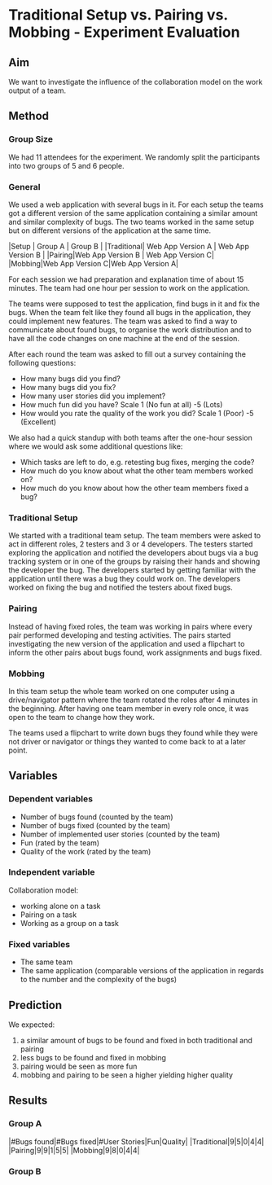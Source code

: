 # Traditional Setup vs. Pairing vs. Mobbing - Experiment Evaluation

## Aim 
We want to investigate the influence of the collaboration model on the work output of a team.

## Method

### Group Size
We had 11 attendees for the experiment. We randomly split the participants into two groups of 5 and 6 people.

### General

We used a web application with several bugs in it. For each setup the teams got a different version of the same application containing a similar amount and similar complexity of bugs. The two teams worked in the same setup but on different versions of the application at the same time.


|Setup | Group A | Group B |
|Traditional| Web App Version A | Web App Version B |
|Pairing|Web App Version B | Web App Version C|
|Mobbing|Web App Version C|Web App Version A|

For each session we had preparation and explanation time of about 15 minutes. The team had one hour per session to work on the application. 

The teams were supposed to test the application, find bugs in it and fix the bugs. When the team felt like they found all bugs in the application, they could implement new features. The team was asked to find a way to communicate about found bugs, to organise the work distribution and to have all the code changes on one machine at the end of the session.

After each round the team was asked to fill out a survey containing the following questions:

- How many bugs did you find? 
- How many bugs did you fix?
- How many user stories did you implement?
- How much fun did you have? Scale 1 (No fun at all) -5 (Lots)
- How would you rate the quality of the work you did? Scale 1 (Poor) -5 (Excellent)

We also had a quick standup with both teams after the one-hour session where we would ask some additional questions like:

- Which tasks are left to do, e.g. retesting bug fixes, merging the code?
- How much do you know about what the other team members worked on?
- How much do you know about how the other team members fixed a bug?

### Traditional Setup
We started with a traditional team setup. The team members were asked to act in different roles, 2 testers and 3 or 4 developers. The testers started exploring the application and notified the developers about bugs via a bug tracking system or in one of the groups by raising their hands and showing the developer the bug. The developers started by getting familiar with the application until there was a bug they could work on. The developers worked on fixing the bug and notified the testers about fixed bugs.

### Pairing
Instead of having fixed roles, the team was working in pairs where every pair performed developing and testing activities. The pairs started investigating the new version of the application and used a flipchart to inform the other pairs about bugs found, work assignments and bugs fixed.

### Mobbing
In this team setup the whole team worked on one computer using a drive/navigator pattern where the team rotated the roles after 4 minutes in the beginning. After having one team member in every role once, it was open to the team to change how they work.
 
The teams used a flipchart to write down bugs they found while they were not driver or navigator or things they wanted to come back to at a later point.

## Variables 
### Dependent variables
- Number of bugs found (counted by the team)
- Number of bugs fixed (counted by the team)
- Number of implemented user stories (counted by the team)
- Fun (rated by the team)
- Quality of the work (rated by the team)

### Independent variable

Collaboration model:
- working alone on a task
- Pairing on a task
- Working as a group on a task

### Fixed variables
- The same team
- The same application (comparable versions of the application in regards to the number and the complexity of the bugs)

## Prediction
We expected:

 1. a similar amount of bugs to be found and fixed in both traditional and pairing
 2. less bugs to be found and fixed in mobbing
 3. pairing would be seen as more fun
 4. mobbing and pairing to be seen a higher yielding higher quality  

## Results 
### Group A

|#Bugs found|#Bugs fixed|#User Stories|Fun|Quality|
|Traditional|9|5|0|4|4|
|Pairing|9|9|1|5|5|
|Mobbing|9|8|0|4|4|

### Group B



